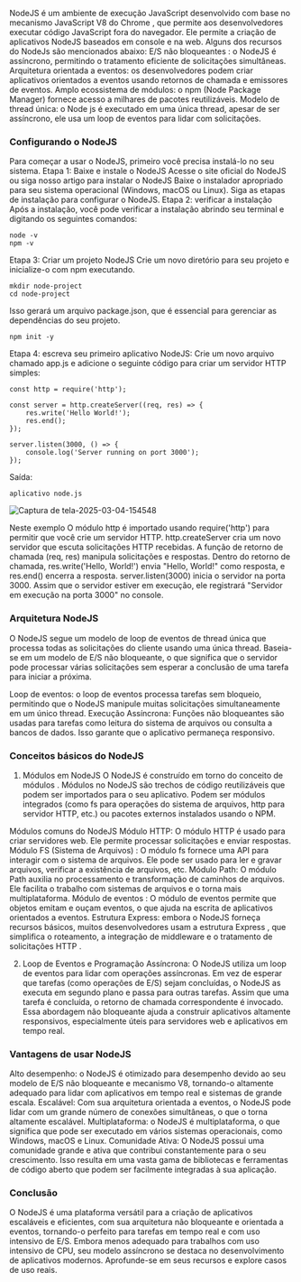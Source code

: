 NodeJS é um ambiente de execução JavaScript desenvolvido com base no mecanismo JavaScript V8 do Chrome , que permite aos desenvolvedores executar código JavaScript fora do navegador. Ele permite a criação de aplicativos NodeJS baseados em console e na web.
Alguns dos recursos do NodeJs são mencionados abaixo:
E/S não bloqueantes : o NodeJS é assíncrono, permitindo o tratamento eficiente de solicitações simultâneas.
Arquitetura orientada a eventos: os desenvolvedores podem criar aplicativos orientados a eventos usando retornos de chamada e emissores de eventos.
Amplo ecossistema de módulos: o npm (Node Package Manager) fornece acesso a milhares de pacotes reutilizáveis.
Modelo de thread única: o Node js é executado em uma única thread, apesar de ser assíncrono, ele usa um loop de eventos para lidar com solicitações.

### Configurando o NodeJS
Para começar a usar o NodeJS, primeiro você precisa instalá-lo no seu sistema.
Etapa 1: Baixe e instale o NodeJS
Acesse o site oficial do NodeJS ou siga nosso artigo para instalar o NodeJS
Baixe o instalador apropriado para seu sistema operacional (Windows, macOS ou Linux).
Siga as etapas de instalação para configurar o NodeJS.
Etapa 2: verificar a instalação
Após a instalação, você pode verificar a instalação abrindo seu terminal e digitando os seguintes comandos:

```
node -v   
npm -v
```

Etapa 3: Criar um projeto NodeJS
Crie um novo diretório para seu projeto e inicialize-o com npm executando.
```
mkdir node-project  
cd node-project
```

Isso gerará um arquivo package.json, que é essencial para gerenciar as dependências do seu projeto.
```
npm init -y
```

Etapa 4: escreva seu primeiro aplicativo NodeJS:
Crie um novo arquivo chamado app.js e adicione o seguinte código para criar um servidor HTTP simples:
```node
const http = require('http');

const server = http.createServer((req, res) => {
    res.write('Hello World!');
    res.end();
});

server.listen(3000, () => {
    console.log('Server running on port 3000');
});
```

Saída:
```
aplicativo node.js
```

![Captura de tela-2025-03-04-154548](https://media.geeksforgeeks.org/wp-content/uploads/20250304162722906922/Screenshot-2025-03-04-154548.png)

Neste exemplo
O módulo http é importado usando require('http') para permitir que você crie um servidor HTTP.
http.createServer cria um novo servidor que escuta solicitações HTTP recebidas.
A função de retorno de chamada (req, res) manipula solicitações e respostas.
Dentro do retorno de chamada, res.write('Hello, World!') envia "Hello, World!" como resposta, e res.end() encerra a resposta.
server.listen(3000) inicia o servidor na porta 3000. Assim que o servidor estiver em execução, ele registrará "Servidor em execução na porta 3000" no console.

### Arquitetura NodeJS
O NodeJS segue um modelo de loop de eventos de thread única que processa todas as solicitações do cliente usando uma única thread. Baseia-se em um modelo de E/S não bloqueante, o que significa que o servidor pode processar várias solicitações sem esperar a conclusão de uma tarefa para iniciar a próxima.

Loop de eventos: o loop de eventos processa tarefas sem bloqueio, permitindo que o NodeJS manipule muitas solicitações simultaneamente em um único thread.
Execução Assíncrona: Funções não bloqueantes são usadas para tarefas como leitura do sistema de arquivos ou consulta a bancos de dados. Isso garante que o aplicativo permaneça responsivo.

### Conceitos básicos do NodeJS
1. Módulos em NodeJS
O NodeJS é construído em torno do conceito de módulos . Módulos no NodeJS são trechos de código reutilizáveis que podem ser importados para o seu aplicativo. Podem ser módulos integrados (como fs para operações do sistema de arquivos, http para servidor HTTP, etc.) ou pacotes externos instalados usando o NPM.

 Módulos comuns do NodeJS
Módulo HTTP: O módulo HTTP é usado para criar servidores web. Ele permite processar solicitações e enviar respostas.
Módulo FS (Sistema de Arquivos) : O módulo fs fornece uma API para interagir com o sistema de arquivos. Ele pode ser usado para ler e gravar arquivos, verificar a existência de arquivos, etc.
Módulo Path: O módulo Path auxilia no processamento e transformação de caminhos de arquivos. Ele facilita o trabalho com sistemas de arquivos e o torna mais multiplataforma.
Módulo de eventos : O módulo de eventos permite que objetos emitam e ouçam eventos, o que ajuda na escrita de aplicativos orientados a eventos.
Estrutura Express: embora o NodeJS forneça recursos básicos, muitos desenvolvedores usam a estrutura Express , que simplifica o roteamento, a integração de middleware e o tratamento de solicitações HTTP .

2. Loop de Eventos e Programação Assíncrona:
O NodeJS utiliza um loop de eventos para lidar com operações assíncronas. Em vez de esperar que tarefas (como operações de E/S) sejam concluídas, o NodeJS as executa em segundo plano e passa para outras tarefas. Assim que uma tarefa é concluída, o retorno de chamada correspondente é invocado. Essa abordagem não bloqueante ajuda a construir aplicativos altamente responsivos, especialmente úteis para servidores web e aplicativos em tempo real.

### Vantagens de usar NodeJS
Alto desempenho: o NodeJS é otimizado para desempenho devido ao seu modelo de E/S não bloqueante e mecanismo V8, tornando-o altamente adequado para lidar com aplicativos em tempo real e sistemas de grande escala.
Escalável: Com sua arquitetura orientada a eventos, o NodeJS pode lidar com um grande número de conexões simultâneas, o que o torna altamente escalável.
Multiplataforma: o NodeJS é multiplataforma, o que significa que pode ser executado em vários sistemas operacionais, como Windows, macOS e Linux.
Comunidade Ativa: O NodeJS possui uma comunidade grande e ativa que contribui constantemente para o seu crescimento. Isso resulta em uma vasta gama de bibliotecas e ferramentas de código aberto que podem ser facilmente integradas à sua aplicação.

### Conclusão
O NodeJS é uma plataforma versátil para a criação de aplicativos escaláveis e eficientes, com sua arquitetura não bloqueante e orientada a eventos, tornando-o perfeito para tarefas em tempo real e com uso intensivo de E/S. Embora menos adequado para trabalhos com uso intensivo de CPU, seu modelo assíncrono se destaca no desenvolvimento de aplicativos modernos. Aprofunde-se em seus recursos e explore casos de uso reais.

